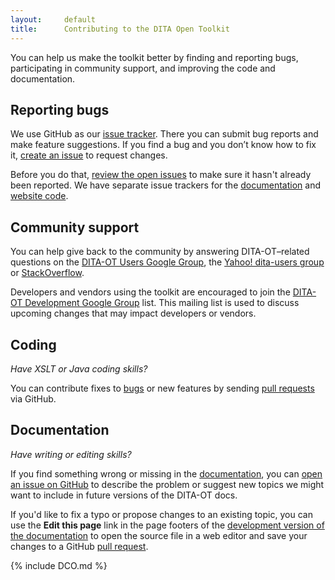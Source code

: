 ```yaml
---
layout:     default
title:      Contributing to the DITA Open Toolkit
---
```


<p class="lead">You can help us make the toolkit better by finding and reporting bugs, participating in community support, and improving the code and documentation.</p>

## Reporting bugs

We use GitHub as our [issue tracker][1]. There you can submit bug reports and make feature suggestions. If you find a bug and you don’t know how to fix it, [create an issue][2] to request changes.

Before you do that, [review the open issues][1] to make sure it hasn't already been reported. We have separate issue trackers for the [documentation][3] and [website code][4].

## Community support

You can help give back to the community by answering DITA-OT–related questions on the [DITA-OT Users Google Group][5], the [Yahoo! dita-users group][6] or [StackOverflow][7].

Developers and vendors using the toolkit are encouraged to join the [DITA-OT Development Google Group][8] list. This mailing list is used to discuss upcoming changes that may impact developers or vendors.

## Coding

_Have XSLT or Java coding skills?_

You can contribute fixes to [bugs][9] or new features by sending [pull requests][10] via GitHub.

## Documentation

_Have writing or editing skills?_

If you find something wrong or missing in the [documentation][11], you can [open an issue on GitHub][12] to describe the problem or suggest new topics we might want to include in future versions of the DITA-OT docs.

If you'd like to fix a typo or propose changes to an existing topic, you can use the **Edit this page** link in the page footers of the [development version of the documentation][11] to open the source file in a web editor and save your changes to a GitHub [pull request][10].

{% include DCO.md %}

[1]: https://github.com/dita-ot/dita-ot/issues
[2]: https://github.com/dita-ot/dita-ot/issues/new
[3]: https://github.com/dita-ot/docs/issues
[4]: https://github.com/dita-ot/dita-ot.github.io/issues
[5]: https://groups.google.com/d/forum/dita-ot-users
[6]: https://groups.yahoo.com/neo/groups/dita-users/info
[7]: http://stackoverflow.com/questions/tagged/dita-ot
[8]: https://groups.google.com/d/forum/dita-ot-dev
[9]: https://github.com/dita-ot/dita-ot/labels/bug
[10]: https://help.github.com/articles/using-pull-requests
[11]: http://www.dita-ot.org/dev/
[12]: https://github.com/dita-ot/docs/issues/new

